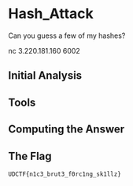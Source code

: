 # Hash_Attack
Can you guess a few of my hashes?

nc 3.220.181.160 6002

## Initial Analysis 



## Tools 



## Computing the Answer 



## The Flag 
```bash
UDCTF{n1c3_brut3_f0rc1ng_sk1llz}
```